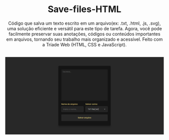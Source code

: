# <div align="center">Save-files-HTML</div>
<div align="center">Código que salva um texto escrito em um arquivo(ex: .txt, .html, .js, .svg), uma solução eficiente e versátil para este tipo de tarefa. Agora, você pode facilmente preservar suas anotações, códigos ou conteúdos importantes em arquivos, tornando seu trabalho mais organizado e acessível. Feito com a Tríade Web (HTML, CSS e JavaScript).</div><br>

![Screenshot](frontpage2.png)
